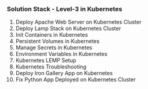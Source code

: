 ### Solution Stack - Level-3 in Kubernetes

1. Deploy Apache Web Server on Kubernetes Cluster
2. Deploy Lamp Stack on Kubernetes Cluster
3. Init Containers in Kubernetes
4. Persistent Volumes in Kubernetes
5. Manage Secrets in Kubernetes
6. Environment Variables in Kubernetes
7. Kubernetes LEMP Setup
8. Kubernetes Troubleshooting
9. Deploy Iron Gallery App on Kubernetes
10. Fix Python App Deployed on Kubernetes Cluster
